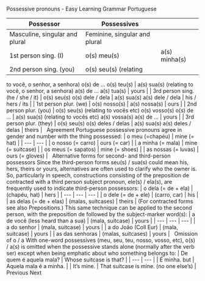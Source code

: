 Possessive pronouns - Easy Learning Grammar Portuguese
 
| Possessor | Possessives |   |
| --- | --- | --- |
| Masculine, singular and plural | Feminine, singular and plural |
| 1st person sing. (I) | o(s) meu(s) | a(s) minha(s) | mine |
| 2nd person sing. (you) | o(s) seu(s) (relating
to você, o senhor, a
senhora)
o(s) de …
o(s) teu(s) | a(s) sua(s) (relating to
você, o senhor, a
senhora)
a(s) de …
a(s) tua(s) | yours |
| 3rd person sing. (he / she / it) | o(s) seu(s)
o(s) dele / dela | a(s) sua(s)
a(s) dele / dela | his / hers / its |
| 1st person plur. (we) | o(s) nosso(s) | a(s) nossa(s) | ours |
| 2nd person plur. (you) | o(s) seu(s) (relating to
vocês etc)
o(s) vosso(s)
o(s) de … | a(s) sua(s) (relating
to vocês etc)
a(s) vossa(s)
a(s) de … | yours |
| 3rd person plur. (they) | o(s) seu(s)
o(s) deles / delas | a(s) sua(s)
a(s) deles / delas | theirs |
 
Agreement
Portuguese possessive pronouns agree in gender and number with the thing possessed:
| o meu (=chapéu) | mine (= hat) |
| --- | --- |
| o nosso (= carro) | ours (= car) |
| a minha (= mala) | mine (= suitcase) |
| os meus (= sapatos) | mine (= shoes) |
| as nossas (= luvas) | ours (= gloves) |
 
Alternative forms for second- and third-person possessors
Since the third-person forms seu(s) / sua(s) could mean his, hers, theirs or yours, alternatives are often used to clarify who the owner is. So, particularly in speech, constructions consisting of the preposition de contracted with a third person subject pronoun, ele(s) / ela(s), are frequently used to indicate third-person possessors:
| o dela (= de + ela) | (chapéu, hat) | hers |
| --- | --- | --- |
| o dele (= de + ele) | (carro, car) | his |
| as delas (= de + elas) | (malas, suitcases) | theirs |
(For contracted forms see also Prepositions.)
This same technique can be applied to the second person, with the preposition de followed by the subject-marker word(s):
| a de você (less heard than a sua) | (mala, suitcase) | yours |
| --- | --- | --- |
| a do senhor | (mala, suitcase) | yours |
| a do João (Coll Eur) | (mala, suitcase) | yours |
| as das senhoras | (malas, suitcases) | yours |
 
Omission of o / a
With one-word possessives (meu, seu, teu, nosso, vosso, etc), o(s) / a(s) is omitted when the possessive stands alone (normally after the verb ser) except when being emphatic about who something belongs to:
| De quem é aquela mala? | Whose suitcase is that? |
| --- | --- |
| É minha. but | Aquela mala é a minha. |
| It’s mine. | That suitcase is mine. (no one else’s) |
Previous
Next
